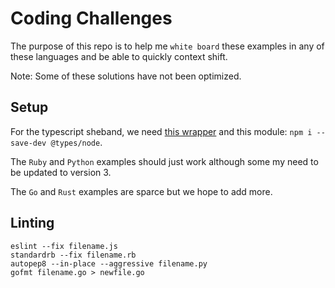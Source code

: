 # Coding Challenges

The purpose of this repo is to help me `white board` these examples
in any of these languages and be able to quickly context shift.

Note: Some of these solutions have not been optimized.

## Setup

For the typescript sheband, we need [this wrapper](https://gist.github.com/woodie/b31ae19e9522fc3ed226) and this module: `npm i --save-dev @types/node`.

The `Ruby` and `Python` examples should just work although some my need to be updated to version 3.

The `Go` and `Rust` examples are sparce but we hope to add more.

## Linting
```
eslint --fix filename.js
standardrb --fix filename.rb
autopep8 --in-place --aggressive filename.py
gofmt filename.go > newfile.go
```
